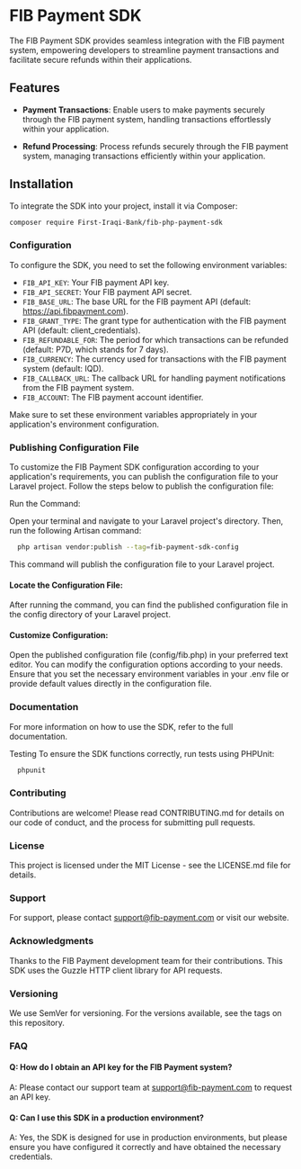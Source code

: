 # FIB Payment SDK

The FIB Payment SDK provides seamless integration with the FIB payment system, empowering developers to streamline payment transactions and facilitate secure refunds within their applications.

## Features

- **Payment Transactions**: Enable users to make payments securely through the FIB payment system, handling transactions effortlessly within your application.

- **Refund Processing**: Process refunds securely through the FIB payment system, managing transactions efficiently within your application.

## Installation

To integrate the SDK into your project, install it via Composer:

```bash
composer require First-Iraqi-Bank/fib-php-payment-sdk
```


### Configuration
To configure the SDK, you need to set the following environment variables:

  - `FIB_API_KEY`: Your FIB payment API key.
  - `FIB_API_SECRET`: Your FIB payment API secret.
  - `FIB_BASE_URL`: The base URL for the FIB payment API (default: https://api.fibpayment.com).
  - `FIB_GRANT_TYPE`: The grant type for authentication with the FIB payment API (default: client_credentials).
  - `FIB_REFUNDABLE_FOR`: The period for which transactions can be refunded (default: P7D, which stands for 7 days).
  - `FIB_CURRENCY`: The currency used for transactions with the FIB payment system (default: IQD).
  - `FIB_CALLBACK_URL`: The callback URL for handling payment notifications from the FIB payment system.
  - `FIB_ACCOUNT`: The FIB payment account identifier.

Make sure to set these environment variables appropriately in your application's environment configuration.

### Publishing Configuration File
To customize the FIB Payment SDK configuration according to your application's requirements, you can publish the configuration file to your Laravel project. Follow the steps below to publish the configuration file:

Run the Command:

Open your terminal and navigate to your Laravel project's directory. Then, run the following Artisan command:

```bash
  php artisan vendor:publish --tag=fib-payment-sdk-config
```

This command will publish the configuration file to your Laravel project.

#### Locate the Configuration File:

After running the command, you can find the published configuration file in the config directory of your Laravel project.

#### Customize Configuration:

Open the published configuration file (config/fib.php) in your preferred text editor.
You can modify the configuration options according to your needs.
Ensure that you set the necessary environment variables in your .env file
or provide default values directly in the configuration file.

### Documentation
For more information on how to use the SDK, refer to the full documentation.

Testing
To ensure the SDK functions correctly, run tests using PHPUnit:
```bash
  phpunit
```

### Contributing
Contributions are welcome! Please read CONTRIBUTING.md for details on our code of conduct, and the process for submitting pull requests.

### License
This project is licensed under the MIT License - see the LICENSE.md file for details.

### Support
For support, please contact support@fib-payment.com or visit our website.

### Acknowledgments
Thanks to the FIB Payment development team for their contributions.
This SDK uses the Guzzle HTTP client library for API requests.

### Versioning
We use SemVer for versioning. For the versions available, see the tags on this repository.

### FAQ
#### Q: How do I obtain an API key for the FIB Payment system?
A: Please contact our support team at support@fib-payment.com to request an API key.

#### Q: Can I use this SDK in a production environment?
A: Yes, the SDK is designed for use in production environments, but please ensure you have configured it correctly and have obtained the necessary credentials.
